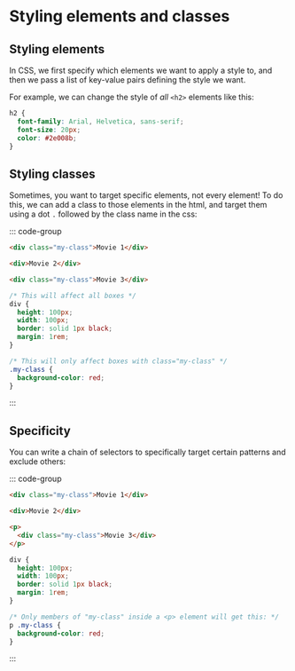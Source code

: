 # Styling elements and classes

## Styling elements

In CSS, we first specify which elements we want to apply a style to, and then we
pass a list of key-value pairs defining the style we want.

For example, we can change the style of _all_ `<h2>` elements like this:

```css
h2 {
  font-family: Arial, Helvetica, sans-serif;
  font-size: 20px;
  color: #2e008b;
}
```

## Styling classes

Sometimes, you want to target specific elements, not every element! To do this,
we can add a class to those elements in the html, and target them using a dot
`.` followed by the class name in the css:

::: code-group

```html
<div class="my-class">Movie 1</div>

<div>Movie 2</div>

<div class="my-class">Movie 3</div>
```

```css
/* This will affect all boxes */
div {
  height: 100px;
  width: 100px;
  border: solid 1px black;
  margin: 1rem;
}

/* This will only affect boxes with class="my-class" */
.my-class {
  background-color: red;
}
```

:::

## Specificity

You can write a chain of selectors to specifically target certain patterns and
exclude others:

::: code-group

```html
<div class="my-class">Movie 1</div>

<div>Movie 2</div>

<p>
  <div class="my-class">Movie 3</div>
</p>
```

```css
div {
  height: 100px;
  width: 100px;
  border: solid 1px black;
  margin: 1rem;
}

/* Only members of "my-class" inside a <p> element will get this: */
p .my-class {
  background-color: red;
}
```

:::
